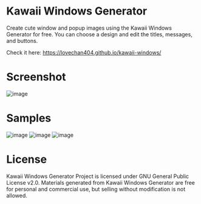 # Kawaii Windows Generator
Create cute window and popup images using the Kawaii Windows Generator for free. You can choose a design and edit the titles, messages, and buttons.

Check it here: https://lovechan404.github.io/kawaii-windows/

# Screenshot
![image](https://user-images.githubusercontent.com/69886523/143730621-a9d3a2c0-cc5a-4905-85b2-615b7614b31e.png)

# Samples
![image](https://user-images.githubusercontent.com/69886523/143730686-4d00ce48-4fb1-438d-a93e-957432c001e7.png)
![image](https://user-images.githubusercontent.com/69886523/143730777-0bdeb55c-c2f1-43d0-90db-3877d4174525.png)
![image](https://user-images.githubusercontent.com/69886523/143730807-060331ac-e2b3-4583-9e03-9f89ee826eab.png)

# License
Kawaii Windows Generator Project is licensed under GNU General Public License v2.0.
Materials generated from Kawaii Windows Generator are free for personal and commercial use, but selling without modification is not allowed.



